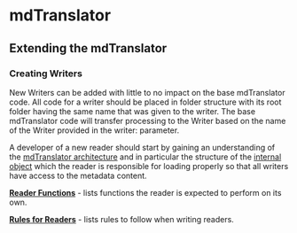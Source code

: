# mdTranslator

## Extending the mdTranslator

### Creating Writers

New Writers can be added with little to no impact on the base mdTranslator code. All code for a writer should be placed in folder structure with its root folder having the same name that was given to the writer.  The base mdTranslator code will transfer processing to the Writer based on the name of the Writer provided in the writer: parameter.  

A developer of a new reader should start by gaining an understanding of the [mdTranslator architecture](../mdtranslator/translatorArchitecture.md) and in particular the structure of the [internal object](../mdtranslator/internalObject.md) which the reader is responsible for loading properly so that all writers have access to the metadata content.

[__Reader Functions__](../mdtranslator/readerFunctions.md) - lists functions the reader is expected to perform on its own. 

[__Rules for Readers__](../mdtranslator/readerRules.md) - lists rules to follow when writing readers. 
